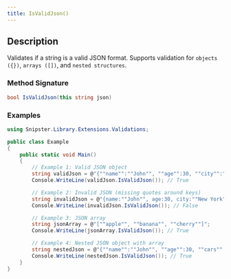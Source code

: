 ```yaml
---
title: IsValidJson()
---
```


## Description
Validates if a string is a valid JSON format. Supports validation for `objects ({})`, `arrays ([])`, and `nested structures`.

### Method Signature

```csharp
bool IsValidJson(this string json)
```

### Examples

```csharp
using Snipster.Library.Extensions.Validations;

public class Example
{
    public static void Main()
    {
        // Example 1: Valid JSON object
        string validJson = @"{""name"":""John"", ""age"":30, ""city"":""New York""}";
        Console.WriteLine(validJson.IsValidJson()); // True

        // Example 2: Invalid JSON (missing quotes around keys)
        string invalidJson = @"{name:""John"", age:30, city:""New York""}";
        Console.WriteLine(invalidJson.IsValidJson()); // False

        // Example 3: JSON array
        string jsonArray = @"[""apple"", ""banana"", ""cherry""]";
        Console.WriteLine(jsonArray.IsValidJson()); // True

        // Example 4: Nested JSON object with array
        string nestedJson = @"{""name"":""John"", ""age"":30, ""cars"": [""Ford"", ""BMW"", ""Fiat""]}";
        Console.WriteLine(nestedJson.IsValidJson()); // True
    }
}
```